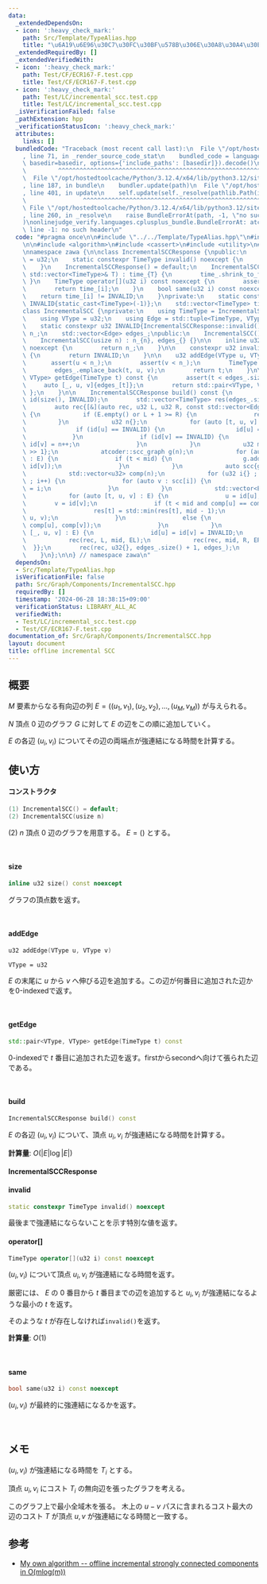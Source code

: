 ```yaml
---
data:
  _extendedDependsOn:
  - icon: ':heavy_check_mark:'
    path: Src/Template/TypeAlias.hpp
    title: "\u6A19\u6E96\u30C7\u30FC\u30BF\u578B\u306E\u30A8\u30A4\u30EA\u30A2\u30B9"
  _extendedRequiredBy: []
  _extendedVerifiedWith:
  - icon: ':heavy_check_mark:'
    path: Test/CF/ECR167-F.test.cpp
    title: Test/CF/ECR167-F.test.cpp
  - icon: ':heavy_check_mark:'
    path: Test/LC/incremental_scc.test.cpp
    title: Test/LC/incremental_scc.test.cpp
  _isVerificationFailed: false
  _pathExtension: hpp
  _verificationStatusIcon: ':heavy_check_mark:'
  attributes:
    links: []
  bundledCode: "Traceback (most recent call last):\n  File \"/opt/hostedtoolcache/Python/3.12.4/x64/lib/python3.12/site-packages/onlinejudge_verify/documentation/build.py\"\
    , line 71, in _render_source_code_stat\n    bundled_code = language.bundle(stat.path,\
    \ basedir=basedir, options={'include_paths': [basedir]}).decode()\n          \
    \         ^^^^^^^^^^^^^^^^^^^^^^^^^^^^^^^^^^^^^^^^^^^^^^^^^^^^^^^^^^^^^^^^^^^^^^^^^^^^^^^^^\n\
    \  File \"/opt/hostedtoolcache/Python/3.12.4/x64/lib/python3.12/site-packages/onlinejudge_verify/languages/cplusplus.py\"\
    , line 187, in bundle\n    bundler.update(path)\n  File \"/opt/hostedtoolcache/Python/3.12.4/x64/lib/python3.12/site-packages/onlinejudge_verify/languages/cplusplus_bundle.py\"\
    , line 401, in update\n    self.update(self._resolve(pathlib.Path(included), included_from=path))\n\
    \                ^^^^^^^^^^^^^^^^^^^^^^^^^^^^^^^^^^^^^^^^^^^^^^^^^^^^^^^^^\n \
    \ File \"/opt/hostedtoolcache/Python/3.12.4/x64/lib/python3.12/site-packages/onlinejudge_verify/languages/cplusplus_bundle.py\"\
    , line 260, in _resolve\n    raise BundleErrorAt(path, -1, \"no such header\"\
    )\nonlinejudge_verify.languages.cplusplus_bundle.BundleErrorAt: atcoder/scc.hpp:\
    \ line -1: no such header\n"
  code: "#pragma once\n\n#include \"../../Template/TypeAlias.hpp\"\n#include \"atcoder/scc.hpp\"\
    \n\n#include <algorithm>\n#include <cassert>\n#include <utility>\n#include <vector>\n\
    \nnamespace zawa {\n\nclass IncrementalSCCResponse {\npublic:\n    using TimeType\
    \ = u32;\n    static constexpr TimeType invalid() noexcept {\n        return INVALID;\n\
    \    }\n    IncrementalSCCResponse() = default;\n    IncrementalSCCResponse(const\
    \ std::vector<TimeType>& T) : time_{T} {\n        time_.shrink_to_fit();\n   \
    \ }\n    TimeType operator[](u32 i) const noexcept {\n        assert(i < time_.size());\n\
    \        return time_[i];\n    }\n    bool same(u32 i) const noexcept {\n    \
    \    return time_[i] != INVALID;\n    }\nprivate:\n    static constexpr TimeType\
    \ INVALID{static_cast<TimeType>(-1)};\n    std::vector<TimeType> time_;\n};\n\n\
    class IncrementalSCC {\nprivate:\n    using TimeType = IncrementalSCCResponse::TimeType;\n\
    \    using VType = u32;\n    using Edge = std::tuple<TimeType, VType, VType>;\n\
    \    static constexpr u32 INVALID{IncrementalSCCResponse::invalid()};\n\n    usize\
    \ n_;\n    std::vector<Edge> edges_;\npublic:\n    IncrementalSCC() = default;\n\
    \    IncrementalSCC(usize n) : n_{n}, edges_{} {}\n\n    inline u32 size() const\
    \ noexcept {\n        return n_;\n    }\n\n    constexpr u32 invalid() const noexcept\
    \ {\n        return INVALID;\n    }\n\n    u32 addEdge(VType u, VType v) {\n \
    \       assert(u < n_);\n        assert(v < n_);\n        TimeType t{static_cast<TimeType>(edges_.size())};\n\
    \        edges_.emplace_back(t, u, v);\n        return t;\n    }\n\n    std::pair<VType,\
    \ VType> getEdge(TimeType t) const {\n        assert(t < edges_.size());\n   \
    \     auto [_, u, v]{edges_[t]};\n        return std::pair<VType, VType>{ u, v\
    \ };\n    }\n\n    IncrementalSCCResponse build() const {\n        std::vector<VType>\
    \ id(size(), INVALID);\n        std::vector<TimeType> res(edges_.size(), INVALID);\n\
    \        auto rec{[&](auto rec, u32 L, u32 R, const std::vector<Edge>& E) -> void\
    \ {\n            if (E.empty() or L + 1 >= R) {\n                return;\n   \
    \         }\n            u32 n{};\n            for (auto [t, u, v] : E) {\n  \
    \              if (id[u] == INVALID) {\n                    id[u] = n++;\n   \
    \             }\n                if (id[v] == INVALID) {\n                   \
    \ id[v] = n++;\n                }\n            }\n            u32 mid{(L + R)\
    \ >> 1};\n            atcoder::scc_graph g(n);\n            for (auto [t, u, v]\
    \ : E) {\n                if (t < mid) {\n                    g.add_edge(id[u],\
    \ id[v]);\n                }\n            }\n            auto scc{g.scc()};\n\
    \            std::vector<u32> comp(n);\n            for (u32 i{} ; i < scc.size()\
    \ ; i++) {\n                for (auto v : scc[i]) {\n                    comp[v]\
    \ = i;\n                }\n            }\n            std::vector<Edge> EL, ER;\n\
    \            for (auto [t, u, v] : E) {\n                u = id[u];\n        \
    \        v = id[v];\n                if (t < mid and comp[u] == comp[v]) {\n \
    \                   res[t] = std::min(res[t], mid - 1);\n                    EL.emplace_back(t,\
    \ u, v);\n                }\n                else {\n                    ER.emplace_back(t,\
    \ comp[u], comp[v]);\n                }\n            }\n            for (auto\
    \ [_, u, v] : E) {\n                id[u] = id[v] = INVALID;\n            }\n\
    \            rec(rec, L, mid, EL);\n            rec(rec, mid, R, ER);\n      \
    \  }};\n        rec(rec, u32{}, edges_.size() + 1, edges_);\n        return IncrementalSCCResponse{res};\n\
    \    }\n};\n\n} // namespace zawa\n"
  dependsOn:
  - Src/Template/TypeAlias.hpp
  isVerificationFile: false
  path: Src/Graph/Components/IncrementalSCC.hpp
  requiredBy: []
  timestamp: '2024-06-28 18:38:15+09:00'
  verificationStatus: LIBRARY_ALL_AC
  verifiedWith:
  - Test/LC/incremental_scc.test.cpp
  - Test/CF/ECR167-F.test.cpp
documentation_of: Src/Graph/Components/IncrementalSCC.hpp
layout: document
title: offline incremental SCC
---
```


## 概要

$M$ 要素からなる有向辺の列 $E = ((u_{1}, v_{1}), (u_{2}, v_{2}), \dots, (u_{M}, v_{M}))$ が与えられる。

$N$ 頂点 $0$ 辺のグラフ $G$ に対して $E$ の辺をこの順に追加していく。

$E$ の各辺 $(u_{i}, v_{i})$ についてその辺の両端点が強連結になる時間を計算する。

## 使い方

#### コンストラクタ

```cpp
(1) IncrementalSCC() = default;
(2) IncrementalSCC(usize n)
```

(2) $n$ 頂点 $0$ 辺のグラフを用意する。 $E = ()$ とする。

<br />

#### size

```cpp
inline u32 size() const noexcept
```

グラフの頂点数を返す。

<br />

#### addEdge

```cpp
u32 addEdge(VType u, VType v)
```

`VType = u32`

$E$ の末尾に $u$ から $v$ へ伸びる辺を追加する。この辺が何番目に追加された辺かを0-indexedで返す。

<br />

#### getEdge

```cpp
std::pair<VType, VType> getEdge(TimeType t) const
```

0-indexedで $t$ 番目に追加された辺を返す。firstからsecondへ向けて張られた辺である。

<br />

#### build

```cpp
IncrementalSCCResponse build() const
```

$E$ の各辺 $(u_{i}, v_{i})$ について、頂点 $u_{i}, v_{i}$ が強連結になる時間を計算する。

**計算量**: $O(|E|\log |E|)$

#### IncrementalSCCResponse

#### invalid

```cpp
static constexpr TimeType invalid() noexcept
```

最後まで強連結にならないことを示す特別な値を返す。


#### operator[]

```cpp
TimeType operator[](u32 i) const noexcept
```

$(u_{i}, v_{i})$ について頂点 $u_{i}, v_{i}$ が強連結になる時間を返す。

厳密には、 $E$ の $0$ 番目から $t$ 番目までの辺を追加すると $u_{i}, v_{i}$ が強連結になるような最小の $t$ を返す。

そのような $t$ が存在しなければ`invalid()`を返す。

**計算量**: $O(1)$

<br />

#### same

```cpp
bool same(u32 i) const noexcept
```

$(u_{i}, v_{i})$ が最終的に強連結になるかを返す。

<br />

## メモ

$(u_{i}, v_{i})$ が強連結になる時間を $T_{i}$ とする。

頂点 $u_{i}, v_{i}$ にコスト $T_{i}$ の無向辺を張ったグラフを考える。

このグラフ上で最小全域木を張る。 木上の $u-v$ パスに含まれるコスト最大の辺のコスト $T$ が頂点 $u, v$ が強連結になる時間と一致する。

## 参考

- [My own algorithm -- offline incremental strongly connected components in O(mlog(m))](https://codeforces.com/blog/entry/91608)

